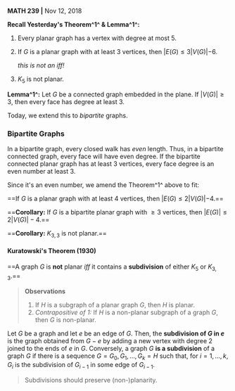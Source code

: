 __MATH 239 |__ Nov 12, 2018

__Recall Yesterday's Theorem^1^ & Lemma^1^:__

1. Every planar graph has a vertex with degree at most 5.

2. If $G$ is a planar graph with at least 3 vertices, then $|E(G) \leq 3|V(G)| - 6$.

   _this is not an iff!_

3. $K_5$ is not planar. 

__Lemma^1^:__ Let $G$ be a connected graph embedded in the plane. If $|V(G)| \geq 3$, then every face has degree at least 3.



Today, we extend this to _bipartite_ graphs.

### Bipartite Graphs

In a bipartite graph, every closed walk has _even_ length. Thus, in a bipartite connected graph, every face will have even degree. If the bipartite connected planar graph has at least 3 vertices, every face degree is an even number at least 3.

Since it's an even number, we amend the Theorem^1^ above to fit:

==If $G$ is a planar graph with at least 4 vertices, then $|E(G) \leq 2|V(G)| - 4$.==

==__Corollary:__ If $G$ is a bipartite planar graph with $\geq 3$ vertices, then $|E(G)| \leq 2|V(G)| - 4$.==

==__Corollary:__ $K_{3,3}$ is not planar.==



#### Kuratowski's Theorem (1930)

==A graph $G$ is __not__ planar _iff_ it contains a __subdivision__ of either $K_5$ or $K_{3,3}$.==

> __Observations__
>
> 1. If $H$ is a subgraph of a planar graph $G$, then $H$ is planar. 
> 2. _Contrapositive of 1:_ If $H$ is a non-planar subgraph of a graph $G$, then $G$ is non-planar.

Let $G$ be a graph and let $e$ be an edge of $G$. Then, the __subdivision of $G$ in $e$__ is the graph obtained from $G - e$ by adding a new vertex with degree 2 joined to the ends of $e$ in $G$. Conversely, a graph $G$ __is a subdivision__ of a graph $G$ if there is a sequence $G = G_0, G_1, ..., G_k = H$ such that, for $i = 1, ...,k$, $G_i$ is the subdivision of $G_{i - 1}$ in some edge of $G_{i - 1}$.

> Subdivisions should preserve (non-)planarity.